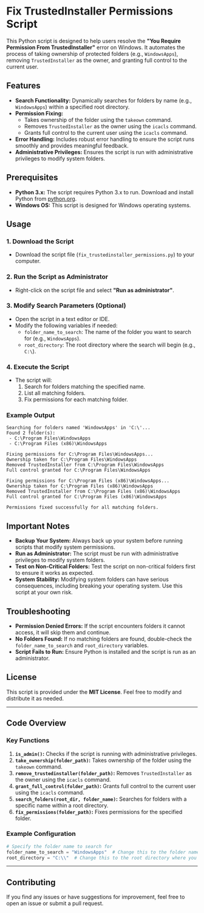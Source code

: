 # Fix TrustedInstaller Permissions Script

This Python script is designed to help users resolve the **"You Require Permission From TrustedInstaller"** error on Windows. It automates the process of taking ownership of protected folders (e.g., `WindowsApps`), removing `TrustedInstaller` as the owner, and granting full control to the current user.

## Features
- **Search Functionality:** Dynamically searches for folders by name (e.g., `WindowsApps`) within a specified root directory.
- **Permission Fixing:**
  - Takes ownership of the folder using the `takeown` command.
  - Removes `TrustedInstaller` as the owner using the `icacls` command.
  - Grants full control to the current user using the `icacls` command.
- **Error Handling:** Includes robust error handling to ensure the script runs smoothly and provides meaningful feedback.
- **Administrative Privileges:** Ensures the script is run with administrative privileges to modify system folders.

## Prerequisites
- **Python 3.x:** The script requires Python 3.x to run. Download and install Python from [python.org](https://www.python.org/).
- **Windows OS:** This script is designed for Windows operating systems.

## Usage

### 1. Download the Script
- Download the script file (`fix_trustedinstaller_permissions.py`) to your computer.

### 2. Run the Script as Administrator
- Right-click on the script file and select **"Run as administrator"**.

### 3. Modify Search Parameters (Optional)
- Open the script in a text editor or IDE.
- Modify the following variables if needed:
  - `folder_name_to_search`: The name of the folder you want to search for (e.g., `WindowsApps`).
  - `root_directory`: The root directory where the search will begin (e.g., `C:\`).

### 4. Execute the Script
- The script will:
  1. Search for folders matching the specified name.
  2. List all matching folders.
  3. Fix permissions for each matching folder.

### Example Output
```
Searching for folders named 'WindowsApps' in 'C:\'...
Found 2 folder(s):
 - C:\Program Files\WindowsApps
 - C:\Program Files (x86)\WindowsApps

Fixing permissions for C:\Program Files\WindowsApps...
Ownership taken for C:\Program Files\WindowsApps
Removed TrustedInstaller from C:\Program Files\WindowsApps
Full control granted for C:\Program Files\WindowsApps

Fixing permissions for C:\Program Files (x86)\WindowsApps...
Ownership taken for C:\Program Files (x86)\WindowsApps
Removed TrustedInstaller from C:\Program Files (x86)\WindowsApps
Full control granted for C:\Program Files (x86)\WindowsApps

Permissions fixed successfully for all matching folders.
```

## Important Notes
- **Backup Your System:** Always back up your system before running scripts that modify system permissions.
- **Run as Administrator:** The script must be run with administrative privileges to modify system folders.
- **Test on Non-Critical Folders:** Test the script on non-critical folders first to ensure it works as expected.
- **System Stability:** Modifying system folders can have serious consequences, including breaking your operating system. Use this script at your own risk.

## Troubleshooting
- **Permission Denied Errors:** If the script encounters folders it cannot access, it will skip them and continue.
- **No Folders Found:** If no matching folders are found, double-check the `folder_name_to_search` and `root_directory` variables.
- **Script Fails to Run:** Ensure Python is installed and the script is run as an administrator.

## License
This script is provided under the **MIT License**. Feel free to modify and distribute it as needed.

---

## Code Overview

### Key Functions
1. **`is_admin()`:** Checks if the script is running with administrative privileges.
2. **`take_ownership(folder_path)`:** Takes ownership of the folder using the `takeown` command.
3. **`remove_trustedinstaller(folder_path)`:** Removes `TrustedInstaller` as the owner using the `icacls` command.
4. **`grant_full_control(folder_path)`:** Grants full control to the current user using the `icacls` command.
5. **`search_folders(root_dir, folder_name)`:** Searches for folders with a specific name within a root directory.
6. **`fix_permissions(folder_path)`:** Fixes permissions for the specified folder.

### Example Configuration
```python
# Specify the folder name to search for
folder_name_to_search = "WindowsApps"  # Change this to the folder name you want to search for
root_directory = "C:\\"  # Change this to the root directory where you want to start the search
```

---

## Contributing
If you find any issues or have suggestions for improvement, feel free to open an issue or submit a pull request.
